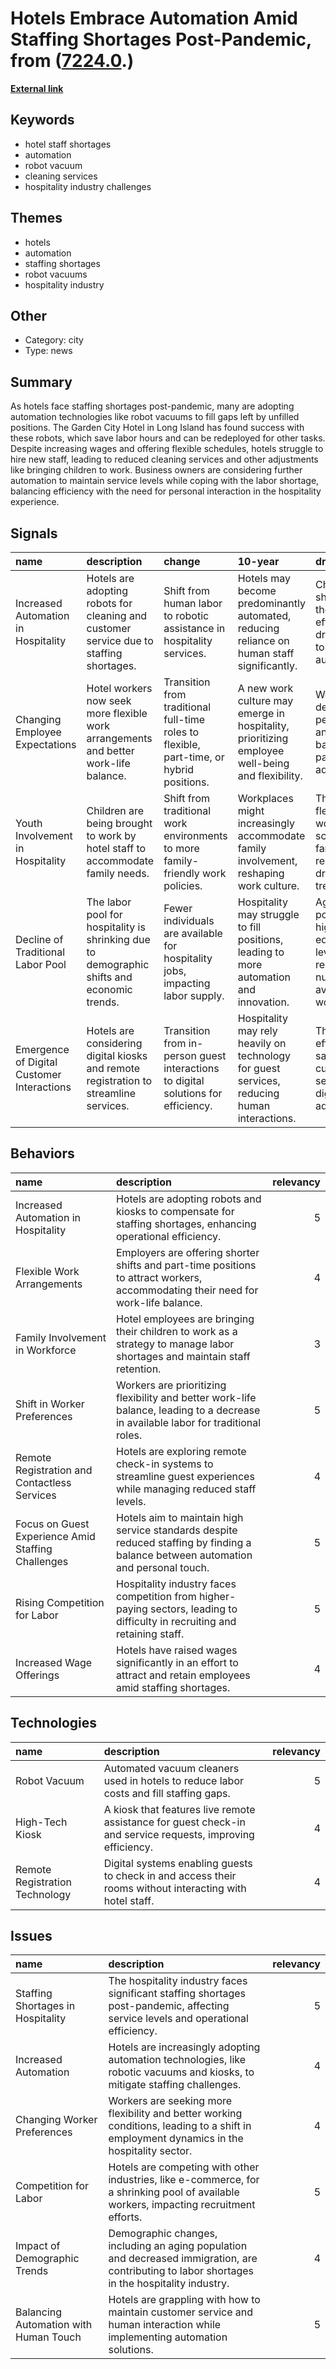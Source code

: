 # __Hotels Embrace Automation Amid Staffing Shortages Post-Pandemic__, from ([7224.0](https://kghosh.substack.com/p/7224.0).)

__[External link](https://www.npr.org/2022/12/21/1143475374/hotels-labor-worker-shortage-robots-automation?utm_source=substack&utm_medium=email)__



## Keywords

* hotel staff shortages
* automation
* robot vacuum
* cleaning services
* hospitality industry challenges

## Themes

* hotels
* automation
* staffing shortages
* robot vacuums
* hospitality industry

## Other

* Category: city
* Type: news

## Summary

As hotels face staffing shortages post-pandemic, many are adopting automation technologies like robot vacuums to fill gaps left by unfilled positions. The Garden City Hotel in Long Island has found success with these robots, which save labor hours and can be redeployed for other tasks. Despite increasing wages and offering flexible schedules, hotels struggle to hire new staff, leading to reduced cleaning services and other adjustments like bringing children to work. Business owners are considering further automation to maintain service levels while coping with the labor shortage, balancing efficiency with the need for personal interaction in the hospitality experience.

## Signals

| name                                       | description                                                                                | change                                                                                   | 10-year                                                                                         | driving-force                                                                                 |   relevancy |
|:-------------------------------------------|:-------------------------------------------------------------------------------------------|:-----------------------------------------------------------------------------------------|:------------------------------------------------------------------------------------------------|:----------------------------------------------------------------------------------------------|------------:|
| Increased Automation in Hospitality        | Hotels are adopting robots for cleaning and customer service due to staffing shortages.    | Shift from human labor to robotic assistance in hospitality services.                    | Hotels may become predominantly automated, reducing reliance on human staff significantly.      | Chronic labor shortages and the need for efficiency are driving hotels to explore automation. |           5 |
| Changing Employee Expectations             | Hotel workers now seek more flexible work arrangements and better work-life balance.       | Transition from traditional full-time roles to flexible, part-time, or hybrid positions. | A new work culture may emerge in hospitality, prioritizing employee well-being and flexibility. | Workers desire more personal time and a better balance after pandemic adjustments.            |           4 |
| Youth Involvement in Hospitality           | Children are being brought to work by hotel staff to accommodate family needs.             | Shift from traditional work environments to more family-friendly work policies.          | Workplaces might increasingly accommodate family involvement, reshaping work culture.           | The need for flexibility in work schedules and family responsibilities drives this trend.     |           3 |
| Decline of Traditional Labor Pool          | The labor pool for hospitality is shrinking due to demographic shifts and economic trends. | Fewer individuals are available for hospitality jobs, impacting labor supply.            | Hospitality may struggle to fill positions, leading to more automation and innovation.          | Aging population and higher education levels are reducing the number of available workers.    |           5 |
| Emergence of Digital Customer Interactions | Hotels are considering digital kiosks and remote registration to streamline services.      | Transition from in-person guest interactions to digital solutions for efficiency.        | Hospitality may rely heavily on technology for guest services, reducing human interactions.     | The need for efficiency and safety in customer service drives digital adoption.               |           4 |

## Behaviors

| name                                               | description                                                                                                                        |   relevancy |
|:---------------------------------------------------|:-----------------------------------------------------------------------------------------------------------------------------------|------------:|
| Increased Automation in Hospitality                | Hotels are adopting robots and kiosks to compensate for staffing shortages, enhancing operational efficiency.                      |           5 |
| Flexible Work Arrangements                         | Employers are offering shorter shifts and part-time positions to attract workers, accommodating their need for work-life balance.  |           4 |
| Family Involvement in Workforce                    | Hotel employees are bringing their children to work as a strategy to manage labor shortages and maintain staff retention.          |           3 |
| Shift in Worker Preferences                        | Workers are prioritizing flexibility and better work-life balance, leading to a decrease in available labor for traditional roles. |           5 |
| Remote Registration and Contactless Services       | Hotels are exploring remote check-in systems to streamline guest experiences while managing reduced staff levels.                  |           4 |
| Focus on Guest Experience Amid Staffing Challenges | Hotels aim to maintain high service standards despite reduced staffing by finding a balance between automation and personal touch. |           5 |
| Rising Competition for Labor                       | Hospitality industry faces competition from higher-paying sectors, leading to difficulty in recruiting and retaining staff.        |           5 |
| Increased Wage Offerings                           | Hotels have raised wages significantly in an effort to attract and retain employees amid staffing shortages.                       |           4 |

## Technologies

| name                           | description                                                                                                 |   relevancy |
|:-------------------------------|:------------------------------------------------------------------------------------------------------------|------------:|
| Robot Vacuum                   | Automated vacuum cleaners used in hotels to reduce labor costs and fill staffing gaps.                      |           5 |
| High-Tech Kiosk                | A kiosk that features live remote assistance for guest check-in and service requests, improving efficiency. |           4 |
| Remote Registration Technology | Digital systems enabling guests to check in and access their rooms without interacting with hotel staff.    |           4 |

## Issues

| name                                  | description                                                                                                                                    |   relevancy |
|:--------------------------------------|:-----------------------------------------------------------------------------------------------------------------------------------------------|------------:|
| Staffing Shortages in Hospitality     | The hospitality industry faces significant staffing shortages post-pandemic, affecting service levels and operational efficiency.              |           5 |
| Increased Automation                  | Hotels are increasingly adopting automation technologies, like robotic vacuums and kiosks, to mitigate staffing challenges.                    |           4 |
| Changing Worker Preferences           | Workers are seeking more flexibility and better working conditions, leading to a shift in employment dynamics in the hospitality sector.       |           4 |
| Competition for Labor                 | Hotels are competing with other industries, like e-commerce, for a shrinking pool of available workers, impacting recruitment efforts.         |           5 |
| Impact of Demographic Trends          | Demographic changes, including an aging population and decreased immigration, are contributing to labor shortages in the hospitality industry. |           4 |
| Balancing Automation with Human Touch | Hotels are grappling with how to maintain customer service and human interaction while implementing automation solutions.                      |           5 |